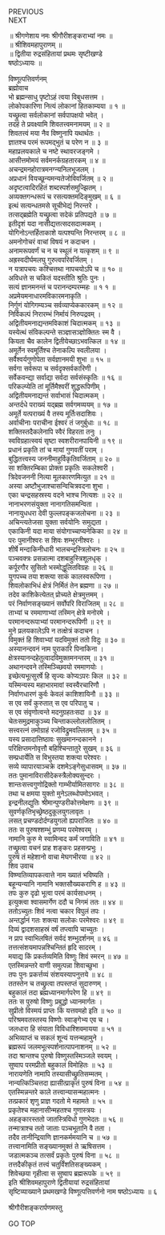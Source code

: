 PREVIOUS  
NEXT  
  
॥ श्रीगणेशाय नमः श्रीगौरीशङ्कराभ्यां नमः ॥  
॥ श्रीशिवमहापुराणम् ॥  
॥ द्वितीया रुद्रसंहितायां प्रथमः सृष्टीखण्डे  
षष्ठोऽध्यायः ॥  
  
विष्णूत्पत्तिवर्णनम्  
ब्रह्मोवाच  
भो ब्रह्मन्साधु पृष्टोऽहं त्वया विबुधसत्तम ।  
लोकोपकारिणा नित्यं लोकानां हितकाम्यया ॥ १ ॥  
यच्छ्रुत्वा सर्वलोकानां सर्वपापक्षयो भवेत् ।  
तदहं ते प्रवक्ष्यामि शिवतत्त्वमनामयम् ॥ २ ॥  
शिवतत्त्वं मया नैव विष्णुनापि यथार्थतः ।  
ज्ञातश्च परमं रूपमद्‌भुतं च परेण न ॥ ३ ॥  
महाप्रलयकाले च नष्टे स्थावरजङ्‌गमे ।  
आसीत्तमोमयं सर्वमनर्कग्रहतारकम् ॥ ४ ॥  
अचन्द्रमनहोरात्रमनग्न्यनिलभूजलम् ।  
अप्रधानं वियच्छून्यमन्यतेजोविवर्जितम् ॥ २ ॥  
अदृष्टत्वादिरहितं शब्दस्पर्शसमुज्झितम् ।  
अव्यक्तगन्धरूपं च रसत्यक्तमदिङ्मुखम् ॥ ६ ॥  
इत्थं सत्यन्धतमसे सूचीभेद्यं निरन्तरे ।  
तत्सद्‌ब्रह्मेति यच्छ्रुत्वा सदेकं प्रतिपद्यते ॥ ७ ॥  
इतीदृशं यदा नासीद्यत्तत्सदसदात्मकम् ।  
योगिनोऽन्तर्हिताकाशे यत्पश्यन्ति निरन्तरम् ॥ ८ ॥  
अमनोगोचरं वाचां विषयं न कदाचन ।  
अनामरूपवर्णं च न च स्थूलं न यत्कृशम् ॥ ९ ॥  
अह्रस्वदीर्घमलघु गुरुत्वपरिवर्जितम् ।  
न यत्रापचयः कश्चित्तथा नापचयोऽपि च ॥ १० ॥  
अविधत्ते स चकितं यदस्तीति श्रुतिः पुनः ।  
सत्यं ज्ञानमनन्तं च परानन्दम्परम्महः ॥ १ १ ॥  
अप्रमेयमनाधारमविकारमनाकृति ।  
निर्गुणं योगिगम्यञ्च सर्वव्याप्येककारकम् ॥ १२ ॥  
निर्विकल्पं निरारम्भं निर्मायं निरुपद्रवम् ।  
अद्वितीयमनाद्यन्तमविकाशं चिदात्मकम् ॥ १३ ॥  
यस्येत्थं संविकल्पन्ते सञ्ज्ञासञ्ज्ञोक्तितः स्म वै ।  
कियता चैव कालेन द्वितीयेच्छाऽभवत्किल ॥ १४ ॥  
अमूर्तेन स्वमूर्तिश्च तेनाकल्पि स्वलीलया ।  
सर्वैश्वर्यगुणोपेता सर्वज्ञानमयी शुभा ॥ १५ ॥  
सर्वगा सर्वरूपा च सर्वदृक्सर्वकारिणी ।  
सर्वेकवन्द्या सर्वाद्या सर्वदा सर्वसंस्कृतिः ॥ १६ ॥  
परिकल्प्येति तां मूर्तिमैश्वरीं शुद्धरूपिणीम् ।  
अद्वितीयमनाद्यन्तं सर्वाभासं चिदात्मकम् ।  
अन्तर्दधे पराख्यं यद्‌ब्रह्म सर्वगमव्ययम् ॥ १७ ॥  
अमूर्ते यत्पराख्यं वै तस्य मूर्तिःसदाशिवः ।  
अर्वाचीनाः पराचीना ईश्वरं तं जगुर्बुधाः ॥ १८ ॥  
शक्तिस्तदैकलेनापि स्वैरं विहरता तनुः ।  
स्वविग्रहात्स्वयं सृष्टा स्वशरीरानपायिनी ॥ १९ ॥  
प्रधानं प्रकृति तां च मायां गुणवतीं पराम् ।  
बुद्धितत्त्वस्य जननीमाहुर्विकृतिवर्जिताम् ॥ २० ॥  
सा शक्तिरम्बिका प्रोक्ता प्रकृतिः सकलेश्वरी ।  
त्रिदेवजननी नित्या मूलकारणमित्युत ॥ २१ ॥  
अस्या अष्टौभुजाश्चासन्विचित्रवदना शुभा ।  
एका चन्द्रसहस्रस्य वदने भाश्च नित्यशः ॥ २२ ॥  
नानाभरणसंयुक्ता नानागतिसमन्विता ।  
नानायुधधरा देवी फुल्लपङ्‌कजलोचना ॥ २३ ॥  
अचिन्त्यतेजसा युक्ता सर्वयोनिः समुद्यता ।  
एकाकिनी यदा माया संयोगाच्चाप्यनेकिका ॥ २४ ॥  
परः पुमानीश्वरः स शिवः शम्भुरनीश्वरः ।  
शीर्षे मन्दाकिनीधारी भालचन्द्रस्त्रिलोचनः ॥ २५ ॥  
पञ्चवक्त्रः प्रसन्नात्मा दशबाहुस्त्रिशूलधृक् ।  
कर्पूरगौर सुसितो भस्मोद्धूलितविग्रहः ॥ २६ ॥  
युगपच्च तया शक्त्या साकं कालस्वरूपिणा ।  
शिवलोकाभिधं क्षेत्रं निर्मितं तेन ब्रह्मणा ॥ २७ ॥  
तदेव काशिकेत्येतत् प्रोच्यते क्षेत्रमुत्तमम् ।  
परं निर्वाणसङ्‌ख्यानं सर्वोपरि विराजितम् ॥ २८ ॥  
ताभ्यां च रममाणाभ्यां तस्मिन् क्षेत्रे मनोरमे ।  
परमानन्दरूपाभ्यां परमानन्दरूपिणी ॥ २९ ॥  
मुने प्रलयकालेऽपि न तत्क्षेत्रं कदाचन ।  
विमुक्तं हि शिवाभ्यां यदविमुक्तं ततो विदुः ॥ ३० ॥  
अस्यानन्दवनं नाम पुराकारि पिनाकिना ।  
क्षेत्रस्यानन्दहेतुत्वादविमुक्तमनन्तरम् ॥ ३१ ॥  
अथानन्दवने तस्मिञ्च्छिवयो रममाणयोः ।  
इच्छेत्यभूत्सुरर्षे हि सृज्यः कोप्यऽपरः किल ॥ ३२ ॥  
यस्मिन्यस्य महाभारमावां स्वस्वैरचारिणौ ।  
निर्वाणधारणं कुर्वः केवलं काशिशायिनौ ॥ ३३ ॥  
स एव सर्वं कुरुतात् स एव परिपातु च ।  
स एव संवृणोत्वन्ते मदनुग्रहतःसदा ॥ ३४ ॥  
चेतःसमुद्रमाकुञ्च्य चिन्ताकल्लोललोलितम् ।  
सत्त्वरत्नं तमोग्राहं रजोविद्रुमवल्लितम् ॥ ३५ ॥  
यस्य प्रसादात्तिष्ठावः सुखमानन्दकानने ।  
परिक्षिप्तमनोवृत्तौ बहिश्चिन्तातुरे सुखम् ॥ ३६ ॥  
सम्प्रधार्येति स विभुस्तया शक्त्या परेश्वरः ।  
सव्ये व्यापारयाञ्चक्रे दशमेऽङ्‌गेसुधासवम् ॥ ३७ ॥  
ततः पुमानाविरासीदेकस्त्रैलोक्यसुन्दरः ।  
शान्तःसत्त्वगुणोद्रिक्तो गाम्भीर्यामितसागरः ॥ ३८ ॥  
तथा च क्षमया युक्तो मुनेऽलब्धोपमोऽभवत् ।  
इन्द्रनीलद्युतिः श्रीमान्पुण्डरीकोत्तमेक्षणः ॥ ३९ ॥  
सुवर्णकृतिभृच्छ्रेष्ठदुकूलयुगलावृतः ।  
लसत् प्रचण्डदोर्दण्डयुगलो ह्यपराजितः ॥ ४० ॥  
ततः स पुरुषश्शम्भुं प्रणम्य परमेश्वरम् ।  
नामानि कुरु मे स्वामिन्वद कर्मं जगाविति ॥ ४१ ॥  
तच्छ्रुत्वा वचनं प्राह शङ्‌करः प्रहसन्प्रभुः ।  
पुरुषं तं महेशानो वाचा मेघगभीरया ॥ ४२ ॥  
शिव उवाच  
विष्ण्वतिव्यापकत्वात्ते नाम ख्यातं भविष्यति ।  
बहून्यन्यानि नामानि भक्तसौख्यकराणि ह ॥ ४३ ॥  
तपः कुरु दृढो भूत्वा परमं कार्यसाधनम् ।  
इत्युक्त्वा श्वासमार्गेण ददौ च निगमं ततः ॥ ४४ ॥  
ततोऽच्युतः शिवं नत्वा चकार विपुलं तपः ।  
अन्तर्द्धानं गतः शक्त्या सलोकः परमेश्वरः ॥ ४९ ॥  
दिव्यं द्वादशसाहस्रं वर्षं तप्त्वापि चाच्युतः ।  
न प्राप स्वाभिलषितं सर्वदं शम्भुदर्शनम् ॥ ४६ ॥  
तत्तत्संशयमापन्नश्चिन्तितं हृदि सादरम् ।  
मयाद्य किं प्रकर्तव्यमिति विष्णुः शिवं स्मरन् ॥ ४७ ॥  
एतस्मिन्नन्तरे वाणी समुत्पन्ना शिवाच्छुभा ।  
तपः पुनः प्रकर्त्तव्यं संशयस्यापनुत्तये ॥ ४८ ॥  
ततस्तेन च तच्छ्रुत्वा तपस्तप्तं सुदारुणम् ।  
बहुकालं तदा ब्रह्मध्यानमार्गपरेण हि ॥ ४९ ॥  
ततः स पुरुषो विष्णुः प्रबुद्धो ध्यानमार्गतः ।  
सुप्रीतो विस्मयं प्राप्तः किं यत्तवमहो इति ॥ ५० ॥  
परिश्रमवतस्तस्य विष्णोः स्वाङ्‌गेभ्य एव च ।  
जलधारा हि संयाता विविधाश्शिवमायया ॥ ५१ ॥  
अभिव्याप्तं च सकलं शून्यं यत्तन्महामुने ।  
ब्रह्मरूपं जलमभूत्स्पर्शनात्पापनाशनम् ॥ ५२ ॥  
तदा श्रान्तश्च पुरुषो विष्णुस्तस्मिञ्जले स्वयम् ।  
सुष्वाप परमप्रीतो बहुकालं विमोहितः ॥ ५३ ॥  
नारायणेति नामापि तस्यासीच्छ्रुतिसम्मतम् ।  
नान्यत्किञ्चित्तदा ह्यासीत्प्राकृतं पुरुषं विना ॥ ५४ ॥  
एतस्मिन्नन्तरे काले तत्त्वान्यासन्महात्मनः ।  
तत्प्रकारं शृणु प्राज्ञ गदतो मे महामते ॥ ५५ ॥  
प्रकृतेश्च महानासीन्महतश्च गुणास्त्रयः ।  
अहङ्‌कारस्ततो जातस्त्रिविधो गुणभेदतः ॥ ५६ ॥  
तन्मात्राश्च ततो जाताः पञ्चभूतानि वै तता ।  
तदैव तानीन्द्रियाणि ज्ञानकर्ममयानि च ॥ ५७ ॥  
तत्त्वानामिति सङ्‌ख्यानमुक्तं ते ऋषिसत्तम ।  
जडात्मकञ्च तत्सर्वं प्रकृतेः पुरुषं विना ॥ ५८ ॥  
तत्तदैकीकृतं तत्त्वं चतुर्विंशतिसङ्‌ख्यकम् ।  
शिवेच्छया गृहीत्वा स सुष्वाप ब्रह्मरूपके ॥ ५९ ॥  
इति श्रीशिवमहापुराणे द्वितीयायां रुद्रसंहितायां  
सृष्टिव्याख्याने प्रथमखण्डे विष्णूत्पत्तिवर्णनो नाम षष्ठोऽध्यायः ॥ ६  
  
  
श्रीगौरीशङ्करार्पणमस्तु  
  
GO TOP
